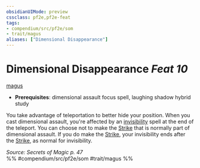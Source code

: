 ```yaml
---
obsidianUIMode: preview
cssclass: pf2e,pf2e-feat
tags:
- compendium/src/pf2e/som
- trait/magus
aliases: ["Dimensional Disappearance"]
---
```

# Dimensional Disappearance  *Feat 10*  
[magus](/rules/traits/magus-som.md)  

- **Prerequisites**: dimensional assault focus spell, laughing shadow hybrid study

You take advantage of teleportation to better hide your position. When you cast dimensional assault, you're affected by an [invisibility](/compendium/spells/invisibility.md) spell at the end of the teleport. You can choose not to make the [Strike](/rules/actions/strike.md) that is normally part of dimensional assault. If you do make the [Strike](/rules/actions/strike.md), your invisibility ends after the [Strike](/rules/actions/strike.md), as normal for invisibility.

*Source: Secrets of Magic p. 47*  
%% #compendium/src/pf2e/som #trait/magus %%